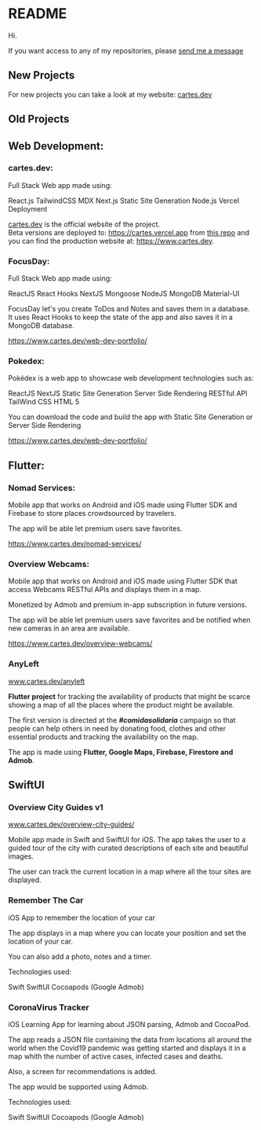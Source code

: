 # README

Hi.

If you want access to any of my repositories, please [send me a message](https://www.cartes.dev/contact)

## New Projects

For new projects you can take a look at my website: [cartes.dev](https://www.cartes.dev) 


## Old Projects

## Web Development:

### cartes.dev:

Full Stack Web app made using:

React.js
TailwindCSS
MDX
Next.js
Static Site Generation
Node.js
Vercel Deployment

[cartes.dev](https://www.cartes.dev) is the official website of the project.  
Beta versions are deployed to: https://cartes.vercel.app from [this repo](https://github.com/alfonsocartes/cartes_dev) and you can find the production website at: https://www.cartes.dev.  

### FocusDay:

Full Stack Web app made using:

ReactJS
React Hooks
NextJS
Mongoose
NodeJS
MongoDB
Material-UI

FocusDay let's you create ToDos and Notes and saves them in a database. It uses React Hooks to keep the state of the app and also saves it in a MongoDB database.

https://www.cartes.dev/web-dev-portfolio/


### Pokedex:

Pokédex is a web app to showcase web development technologies such as:

ReactJS
NextJS
Static Site Generation
Server Side Rendering
RESTful API
TailWind CSS
HTML 5

You can download the code and build the app with Static Site Generation or Server Side Rendering 

https://www.cartes.dev/web-dev-portfolio/


## Flutter:


### Nomad Services:

Mobile app that works on Android and iOS made using Flutter SDK and Firebase to store places crowdsourced by travelers.

The app will be able let premium users save favorites.

https://www.cartes.dev/nomad-services/


### Overview Webcams:

Mobile app that works on Android and iOS made using Flutter SDK that access Webcams RESTful APIs and displays them in a map.

Monetized by Admob and premium in-app subscription in future versions.

The app will be able let premium users save favorites and be notified when new cameras in an area are available.

https://www.cartes.dev/overview-webcams/


### AnyLeft

www.cartes.dev/anyleft

**Flutter project** for tracking the availability of products that might be scarce showing a map of all the places where the product might be available.  

The first version is directed at the **_#comidasolidaria_** campaign so that people can help others in need by donating food, clothes and other essential products and tracking the availability on the map.  

The app is made using **Flutter, Google Maps, Firebase, Firestore and Admob**.  

## SwiftUI

### Overview City Guides v1

www.cartes.dev/overview-city-guides/

Mobile app made in Swift and SwiftUI for iOS. The app takes the user to a guided tour of the city with curated descriptions of each site and beautiful images.

The user can track the current location in a map where all the tour sites are displayed.

### Remember The Car

iOS App to remember the location of your car

The app displays in a map where you can locate your position and set the location of your car.

You can also add a photo, notes and a timer.

Technologies used:

Swift
SwiftUI
Cocoapods (Google Admob)

### CoronaVirus Tracker

iOS Learning App for learning about JSON parsing, Admob and CocoaPod.

The app reads a JSON file containing the data from locations all around the world when the Covid19 pandemic was getting started and displays it in a map whith the number of active cases, infected cases and deaths.

Also, a screen for recommendations is added.

The app would be supported using Admob.

Technologies used:

Swift
SwiftUI
Cocoapods (Google Admob)
